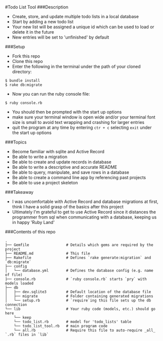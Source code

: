 #Todo List Tool
###Description
- Create, store, and update multiple todo lists in a local database
- Start by adding a new todo list
- Your new list will be assigned a unique id which can be used to load or delete it in the future
- New entries will be set to 'unfinished' by default

###Setup
- Fork this repo
- Clone this repo
- Enter the following in the terminal under the path of your cloned directory:

```
$ bundle install 
$ rake db:migrate
```
- Now you can run the ruby console file:

```
$ ruby console.rb
```
- You should then be prompted with the start up options
- make sure your terminal window is open wide and/or your terminal font size is small to avoid text wrapping and crashing for larger entries
- quit the program at any time by entering `ctr + c` selecting `exit` under the start up options

###Topics
- Become familiar with sqlite and Active Record
- Be able to write a migration
- Be able to create and update records in database
- Be able to write a descriptive and accurate README
- Be able to query, manipulate, and save rows in a database
- Be able to create a command line app by referencing past projects
- Be able to use a project skeleton

###Takeaway

- I was uncomfortable with Active Record and database migrations at first, think I have a solid grasp of the basics after this project
- Ultimately I'm grateful to get to use Active Record since it distances the programmer from sql when communicating with a database, keeping us in happy 'Ruby Land'


###Contents of this repo

```
.
├── Gemfile             	# Details which gems are required by the project
├── README.md           	# This file
├── Rakefile            	# Defines `rake generate:migration` and `db:migrate`
├── config
│   └── database.yml    	# Defines the database config (e.g. name of file)
├── console.rb          	# `ruby console.rb` starts `pry` with models loaded
├── db
│   ├── dev.sqlite3     	# Default location of the database file
│   ├── migrate         	# Folder containing generated migrations
│   └── setup.rb       		# `require`ing this file sets up the db connection
└── lib                 	# Your ruby code (models, etc.) should go here
	└── keep
	└── todo_list.rb		# model for 'todo_lists' table
	└── todo_list_tool.rb	# main program code
    └── all.rb          	# Require this file to auto-require _all_ `.rb` files in `lib`
```




